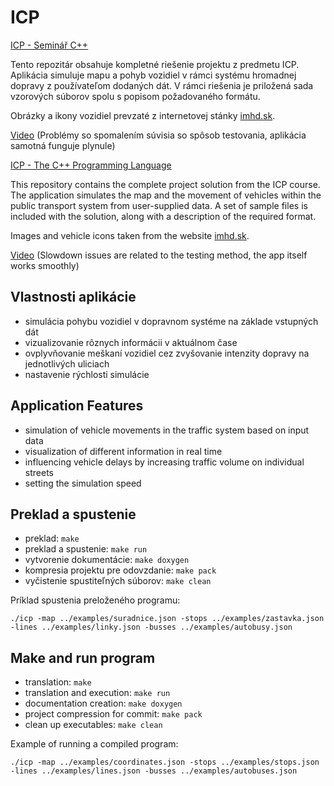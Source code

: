 # ICP

[ICP - Seminář C++](https://www.fit.vut.cz/study/course/230965/.cs)

Tento repozitár obsahuje kompletné riešenie projektu z predmetu ICP. Aplikácia simuluje mapu a pohyb vozidiel v rámci systému hromadnej dopravy z používateľom dodaných dát. V rámci riešenia je priložená sada vzorových súborov spolu s popisom požadovaného formátu.

Obrázky a ikony vozidiel prevzaté z internetovej stánky [imhd.sk](https://imhd.sk/za/mhd).

[Video](https://drive.google.com/file/d/1QdcRlzj2LmO0lPxnuBmkUJeoNsQSrrai/view?usp=sharing) (Problémy so spomalením súvisia so spôsob testovania, aplikácia samotná funguje plynule)

[ICP - The C++ Programming Language](https://www.fit.vut.cz/study/course/230965/.en)

This repository contains the complete project solution from the ICP course. The application simulates the map and the movement of vehicles within the public transport system from user-supplied data. A set of sample files is included with the solution, along with a description of the required format.

Images and vehicle icons taken from the website [imhd.sk](https://imhd.sk/za/mhd).

[Video](https://drive.google.com/file/d/1QdcRlzj2LmO0lPxnuBmkUJeoNsQSrrai/view?usp=sharing) (Slowdown issues are related to the testing method, the app itself works smoothly)

## Vlastnosti aplikácie

 - simulácia pohybu vozidiel v dopravnom systéme na základe vstupných dát
 - vizualizovanie rôznych informácii v aktuálnom čase
 - ovplyvňovanie meškaní vozidiel cez zvyšovanie intenzity dopravy na jednotlivých uliciach
 - nastavenie rýchlosti simulácie

## Application Features

 - simulation of vehicle movements in the traffic system based on input data
 - visualization of different information in real time
 - influencing vehicle delays by increasing traffic volume on individual streets
 - setting the simulation speed

## Preklad a spustenie

 - preklad: `make`
 - preklad a spustenie: `make run`
 - vytvorenie dokumentácie: `make doxygen`
 - kompresia projektu pre odovzdanie: `make pack`
 - vyčistenie spustiteľných súborov: `make clean`

Príklad spustenia preloženého programu:

    ./icp -map ../examples/suradnice.json -stops ../examples/zastavka.json -lines ../examples/linky.json -busses ../examples/autobusy.json

## Make and run program

 - translation: `make`
 - translation and execution: `make run`
 - documentation creation: `make doxygen`
 - project compression for commit: `make pack`
 - clean up executables: `make clean`

Example of running a compiled program:

    ./icp -map ../examples/coordinates.json -stops ../examples/stops.json -lines ../examples/lines.json -busses ../examples/autobuses.json
